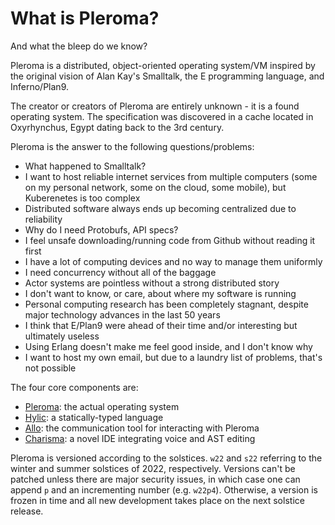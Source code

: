 # What is Pleroma?

And what the bleep do we know?

Pleroma is a distributed, object-oriented operating system/VM inspired by the original vision of Alan Kay's Smalltalk, the E programming language, and Inferno/Plan9.

The creator or creators of Pleroma are entirely unknown - it is a found operating system.  The specification was discovered in a cache located in Oxyrhynchus, Egypt dating back to the 3rd century.

Pleroma is the answer to the following questions/problems:

- What happened to Smalltalk?
- I want to host reliable internet services from multiple computers (some on my personal network, some on the cloud, some mobile), but Kuberenetes is too complex
- Distributed software always ends up becoming centralized due to reliability
- Why do I need Protobufs, API specs?
- I feel unsafe downloading/running code from Github without reading it first
- I have a lot of computing devices and no way to manage them uniformly
- I need concurrency without all of the baggage
- Actor systems are pointless without a strong distributed story
- I don't want to know, or care, about where my software is running
- Personal computing research has been completely stagnant, despite major technology advances in the last 50 years
- I think that E/Plan9 were ahead of their time and/or interesting but ultimately useless
- Using Erlang doesn't make me feel good inside, and I don't know why
- I want to host my own email, but due to a laundry list of problems, that's not possible
    
The four core components are:
- [Pleroma](./pleroma.md): the actual operating system
- [Hylic](./hylic.md): a statically-typed language
- [Allo](./allo.md): the communication tool for interacting with Pleroma
- [Charisma](./charisma.md): a novel IDE integrating voice and AST editing

Pleroma is versioned according to the solstices.  `w22` and `s22` referring to the winter and summer solstices of 2022, respectively.  Versions can't be patched unless there are major security issues, in which case one can append `p` and an incrementing number (e.g. `w22p4`).  Otherwise, a version is frozen in time and all new development takes place on the next solstice release.
